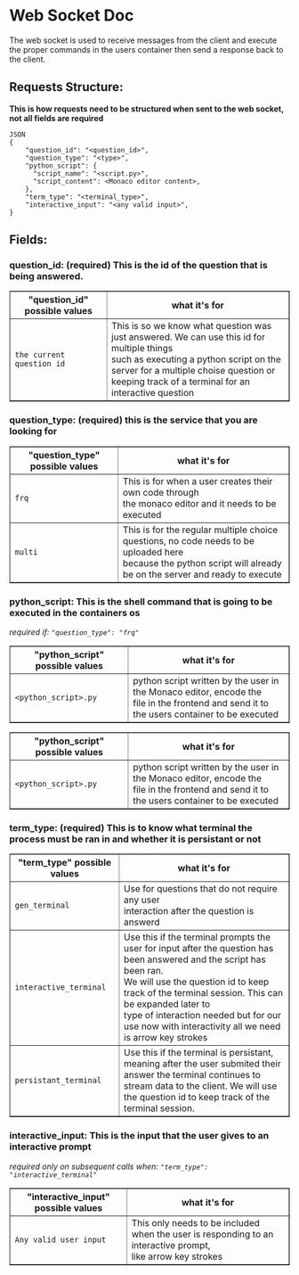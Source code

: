 # Web Socket Doc 
The web socket is used to receive messages from the client and execute the proper commands in the users container then send a response back to the client. 

## Requests Structure: 
**This is how requests need to be structured when sent to the web socket, not all fields are required**
```
JSON
{
    "question_id": "<question_id>",
    "question_type": "<type>",
    "python_script": {
      "script_name": "<script.py>",
      "script_content": <Monaco editor content>,
    },
    "term_type": "<terminal_type>",
    "interactive_input": "<any valid input>",
}
```
## Fields: 
### **question_id**: (required) This is the id of the question that is being answered. 
<table border="1">
  <tr>
    <th>"question_id" possible values</th>
    <th>what it's for</th>
  </tr>
  <tr>
    <td><code>the current question id</code></td>
    <td>This is so we know what question was just answered. We can use this id for multiple things<br> such as executing a python script on the server for a multiple choise question or <br>keeping track of a terminal for an interactive question</td>
  </tr>
</table>

### **question_type:** (required) this is the service that you are looking for 
<table border="1">
  <tr>
    <th>"question_type" possible values</th>
    <th>what it's for</th>
  </tr>
  <tr>
    <td><code>frq</code></td>
    <td>This is for when a user creates their own code through <br>the monaco editor and it needs to be executed </td>
  </tr>
  <tr>
    <td><code>multi</code></td>
    <td>This is for the regular multiple choice questions, no code needs to be uploaded here <br>because the python script will already be on the server and ready to execute</td>
  </tr>
</table>

### **python_script:** This is the shell command that is going to be executed in the containers os 
*required if:  `"question_type": "frq"`*
<table border="1">
  <tr>
    <th>"python_script" possible values</th>
    <th>what it's for</th>
  </tr>
  <tr>
    <td><code>&lt;python_script&gt;.py</code></td>
    <td>python script written by the user in the Monaco editor, encode the<br> file in the frontend and send it to the users container to be executed</td>
  </tr>
</table>
<table border="1">
  <tr>
    <th>"python_script" possible values</th>
    <th>what it's for</th>
  </tr>
  <tr>
    <td><code>&lt;python_script&gt;.py</code></td>
    <td>python script written by the user in the Monaco editor, encode the<br> file in the frontend and send it to the users container to be executed</td>
  </tr>
</table>

### **term_type:** (required) This is to know what terminal the process must be ran in and whether it is persistant or not
<table border="1">
  <tr>
    <th>"term_type" possible values</th>
    <th>what it's for</th>
  </tr>
  <tr>
    <td><code>gen_terminal</code></td>
    <td>Use for questions that do not require any user <br> interaction after the question is answerd</td>
  </tr>
  <tr>
    <td><code>interactive_terminal</code></td>
    <td>Use this if the terminal prompts the user for input after the question has been answered and the script has been ran.<br> We will use the question id to keep track of the terminal session. This can be expanded later to<br> type of interaction needed but for our use now with interactivity all we need is arrow key strokes</td>
  </tr>
  <tr>
    <td><code>persistant_terminal</code></td>
    <td>Use this if the terminal is persistant, meaning after the user submited their answer the terminal continues to <br>stream data to the client. We will use the question id to keep track of the terminal session. 
  </tr>
</table>

### **interactive_input:** This is the input that the user gives to an interactive prompt  
*required only on subsequent calls when:  `"term_type": "interactive_terminal"`*
<table border="1">
  <tr>
    <th>"interactive_input" possible values</th>
    <th>what it's for</th>
  </tr>
  <tr>
    <td><code>Any valid user input</code></td>
    <td>This only needs to be included when the user is responding to an interactive prompt, <br>like arrow key strokes</td>
  </tr>
</table>